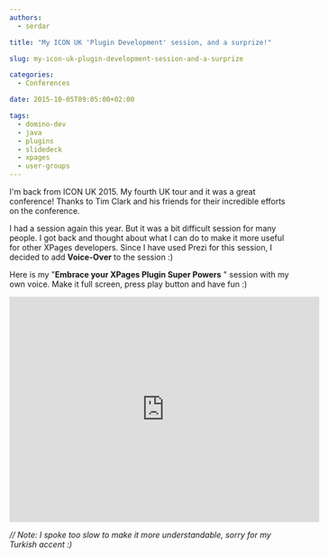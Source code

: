 ```yaml
---
authors:
  - serdar

title: "My ICON UK 'Plugin Development' session, and a surprize!"

slug: my-icon-uk-plugin-development-session-and-a-surprize

categories:
  - Conferences

date: 2015-10-05T09:05:00+02:00

tags:
  - domino-dev
  - java
  - plugins
  - slidedeck
  - xpages
  - user-groups
---
```


I'm back from ICON UK 2015. My fourth UK tour and it was a great conference! Thanks to Tim Clark and his friends for their incredible efforts on the conference.

I had a session again this year. But it was a bit difficult session for many people. I got back and thought about what I can do to make it more useful for other XPages developers. Since I have used Prezi for this session, I decided to add **Voice-Over** to the session :)
<!-- more -->
Here is my "**Embrace your XPages Plugin Super Powers** " session with my own voice. Make it full screen, press play button and have fun :)

<iframe id="iframe_container" frameborder="0" webkitallowfullscreen="" mozallowfullscreen="" allowfullscreen width="550" height="400" src="https://prezi.com/embed/4horih1hgqom/?bgcolor=ffffff&amp;lock_to_path=1&amp;autoplay=0&amp;autohide_ctrls=0&amp;landing_data=bHVZZmNaNDBIWkRDVE93YVVDTVN5dWF2eDNlZVpKMUhMa1UyM1lPT1M3eGIvK3NVUXkzUjVCdXVSNGRNTFhvL2NINTNQQT09&amp;landing_sign=_BwIIom4j5ASfrf3fF-ZHRBw4n9Wr8GvZyISiyj47qQ"></iframe>

*// Note: I spoke too slow to make it more understandable, sorry for my Turkish accent :)*
